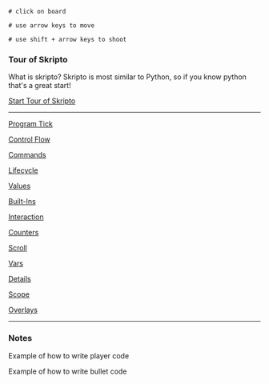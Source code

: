 ```load-basic
# click on board

# use arrow keys to move 

# use shift + arrow keys to shoot
```
### Tour of Skripto

What is skripto? Skripto is most similar to Python, so if you know python that's a great start!

[Start Tour of Skripto](program-flow.md)

---

[Program Tick](program-tick.md)

[Control Flow](control-flow.md)

[Commands](commands.md)

[Lifecycle](lifecycle.md)

[Values](values.md)

[Built-Ins](built-ins.md)

[Interaction](interaction.md)

[Counters](counters.md)

[Scroll](scroll.md)

[Vars](vars.md)

[Details](details.md)

[Scope](scope.md)

[Overlays](overlays.md)

---

### Notes

Example of how to write player code

Example of how to write bullet code


